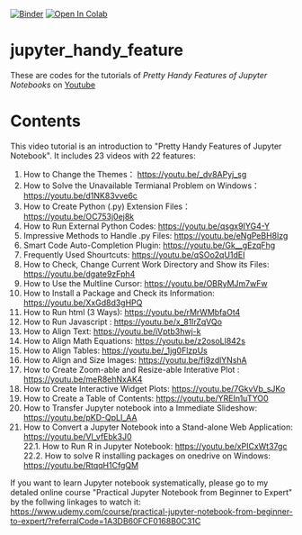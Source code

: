 [![Binder](https://mybinder.org/badge_logo.svg)](https://mybinder.org/v2/gh/WEIAI-TECH/jupyter_handy_feature/HEAD)
[![Open In Colab](https://colab.research.google.com/assets/colab-badge.svg)](https://colab.research.google.com/github//WEIAI-TECH/jupyter_handy_feature/)

# jupyter_handy_feature
These are  codes for the tutorials of *Pretty Handy Features of Jupyter Notebooks* on [Youtube](https://www.youtube.com/playlist?list=PLjvsR-Mqurjvj4n5mcTs3iBGEi7-JpN3u)

# Contents
This video tutorial  is an introduction to "Pretty Handy Features of Jupyter Notebook". It includes 23 videos with 22 features:
 1. How to Change the Themes： https://youtu.be/_dv8APyj_sg 
  2. How to Solve the Unavailable Termianal Problem on Windows： https://youtu.be/d1NK83vve6c
  3. How to Create Python (.py) Extension Files：https://youtu.be/OC753j0ej8k
  4. How to Run External Python Codes:  https://youtu.be/qsgx9IYG4-Y
  5. Impressive Methods to Handle .py Files: https://youtu.be/eNgPeBH8lzg
  6. Smart Code Auto-Completion Plugin: https://youtu.be/Gk__gEzqFhg
  7. Frequently Used Shourtcuts: https://youtu.be/qSOo2qU1dEI
  8. How to Check, Change Current Work Directory and Show its Files: https://youtu.be/dgate9zFph4
  9. How to Use the Multline Cursor: https://youtu.be/OBRyMJm7wFw
10. How to Install a Package and Check its Information: https://youtu.be/XxGd8d3gHPQ
  11. How to Run html (3 Ways): https://youtu.be/rMrWMbfaOt4
  12. How to Run Javascript : https://youtu.be/x_81lrZqVQo
  13. How to Align Text: https://youtu.be/iVptb3hwj-k
  14. How to Align Math Equations:  https://youtu.be/z2osoLl842s
  15. How to Align Tables:  https://youtu.be/_1jg0FlzpUs
  16. How to Align and Size Images: https://youtu.be/fi9zdlYNshA
  17. How to Create Zoom-able and Resize-able Interative Plot : https://youtu.be/meR8ehNxAK4
  18. How to Create Interactive Widget Plots: https://youtu.be/7GkvVb_sJKo
  19. How to Create a  Table of Contents: https://youtu.be/YREIn1uTYO0
  20. How to Transfer Jupyter notebook into a Immediate Slideshow: https://youtu.be/pKD-QpLI_AA
  21. How to Convert a Jupyter Notebook into a Stand-alone Web Application: https://youtu.be/Vl_vfEbk3J0   
22.1. How to Run R in Jupyter Notebook: https://youtu.be/xPICxWt37gc     
22.2. How to solve R installing packages on onedrive on Windows: https://youtu.be/RtqqH1CfgQM   

If you want to learn Jupyter notebook systematically, please go to my detaled online course "Practical Jupyter Notebook from Beginner to Expert" by the follwing linkages to watch it:
https://www.udemy.com/course/practical-jupyter-notebook-from-beginner-to-expert/?referralCode=1A3DB60FCF0168B0C31C
